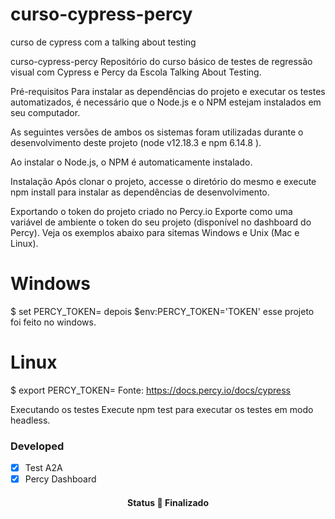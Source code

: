 # curso-cypress-percy
curso de cypress com a talking about testing

curso-cypress-percy
Repositório do curso básico de testes de regressão visual com Cypress e Percy da Escola Talking About Testing.

Pré-requisitos
Para instalar as dependências do projeto e executar os testes automatizados, é necessário que o Node.js e o NPM estejam instalados em seu computador.

As seguintes versões de ambos os sistemas foram utilizadas durante o desenvolvimento deste projeto (node v12.18.3 e npm 6.14.8 ).

Ao instalar o Node.js, o NPM é automaticamente instalado.

Instalação
Após clonar o projeto, accesse o diretório do mesmo e execute npm install para instalar as dependências de desenvolvimento.

Exportando o token do projeto criado no Percy.io
Exporte como uma variável de ambiente o token do seu projeto (disponível no dashboard do Percy). Veja os exemplos abaixo para sitemas Windows e Unix (Mac e Linux).

# Windows
$ set PERCY_TOKEN=<your token here>
depois $env:PERCY_TOKEN='TOKEN'
esse projeto foi feito no windows.

# Linux
$ export PERCY_TOKEN=<your token here>
Fonte: https://docs.percy.io/docs/cypress

Executando os testes
Execute npm test para executar os testes em modo headless.

### Developed

- [x] Test A2A
- [x] Percy Dashboard

<h4 align="center"> 
	 Status 🚀 Finalizado 
</h4>

